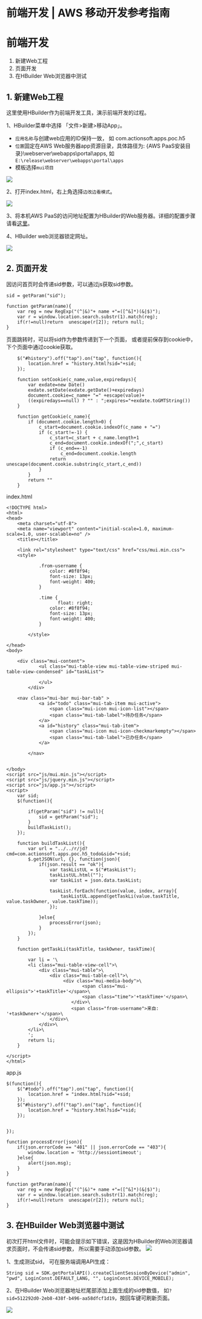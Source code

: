 # 前端开发 | AWS 移动开发参考指南

# 前端开发

  1. 新建Web工程
  2. 页面开发
  3. 在HBuilder Web浏览器中测试

## 1\. 新建Web工程

这里使用HBuilder作为前端开发工具，演示前端开发的过程。

1、HBuilder菜单中选择 「文件>新建>移动App」。

  * `应用名称`与创建web应用的ID保持一致， 如 com.actionsoft.apps.poc.h5
  * `位置`固定在AWS Web服务器app资源目录，具体路径为: {AWS PaaS安装目录}\webserver\webapps\portal\apps, 如`E:\release\webserver\webapps\portal\apps`
  * 模板选择`mui项目`

![](https://docs.awspaas.com/reference-guide/aws-paas-mobile-development-refrence-guide/h5-app/hbuilder_newprj.png)

2、打开index.html，右上角选择`边改边看模式`。

![](https://docs.awspaas.com/reference-guide/aws-paas-mobile-development-refrence-guide/h5-app/hbuilder_mode.png)

3、将本机AWS PaaS的访问地址配置为HBuilder的Web服务器。详细的配置步骤请看[这里](<../appendix/hbuilder-webserver.html>)。

4、HBuilder web浏览器锁定网址。

![](https://docs.awspaas.com/reference-guide/aws-paas-mobile-development-refrence-guide/h5-app/hbuilder_lockweb.png)

## 2\. 页面开发

因访问首页时会传递sid参数，可以通过js获取sid参数。
    
    
    sid = getParam("sid");
    
    function getParam(name){
        var reg = new RegExp("(^|&)"+ name +"=([^&]*)(&|$)");
        var r = window.location.search.substr(1).match(reg);
        if(r!=null)return  unescape(r[2]); return null;
    }
    

页面跳转时，可以将sid作为参数传递到下一个页面， 或者提前保存到cookie中，下个页面中通过cookie获取。
    
    
        $("#history").off("tap").on("tap", function(){
            location.href = "history.html?sid="+sid;
        });
    
        function setCookie(c_name,value,expiredays){
            var exdate=new Date()
            exdate.setDate(exdate.getDate()+expiredays)
            document.cookie=c_name+ "=" +escape(value)+
            ((expiredays==null) ? "" : ";expires="+exdate.toGMTString())
        }
    
        function getCookie(c_name){
            if (document.cookie.length>0) {
                c_start=document.cookie.indexOf(c_name + "=")
                if (c_start!=-1) {
                    c_start=c_start + c_name.length+1
                    c_end=document.cookie.indexOf(";",c_start)
                    if (c_end==-1)
                        c_end=document.cookie.length
                    return unescape(document.cookie.substring(c_start,c_end))
                }
            }
            return ""
        }
    

index.html
    
    
    <!DOCTYPE html>
    <html>
    <head>
        <meta charset="utf-8">
        <meta name="viewport" content="initial-scale=1.0, maximum-scale=1.0, user-scalable=no" />
        <title></title>
    
        <link rel="stylesheet" type="text/css" href="css/mui.min.css">
        <style>
    
                .from-username {
                    color: #8f8f94;
                    font-size: 13px;
                    font-weight: 400;
                }
    
                .time {
                       float: right;
                    color: #8f8f94;
                    font-size: 13px;
                    font-weight: 400;
                }
    
            </style>
    
    </head>
    <body>
    
        <div class="mui-content">
                <ul class="mui-table-view mui-table-view-striped mui-table-view-condensed" id="taskList">
    
                </ul>
            </div>
    
        <nav class="mui-bar mui-bar-tab" >
                <a id="todo" class="mui-tab-item mui-active">
                    <span class="mui-icon mui-icon-list"></span>
                    <span class="mui-tab-label">待办任务</span>
                </a>
                <a id="history" class="mui-tab-item">
                    <span class="mui-icon mui-icon-checkmarkempty"></span>
                    <span class="mui-tab-label">已办任务</span>
                </a>
    
            </nav>
    
    
    </body>
    <script src="js/mui.min.js"></script>
    <script src="js/jquery.min.js"></script>
    <script src="js/app.js"></script>
    <script>
        var sid;
        $(function(){
    
            if(getParam("sid") != null){
                sid = getParam("sid");
            }
            buildTaskList();
        });
    
        function buildTaskList(){
            var url = "../../r/jd?cmd=com.actionsoft.apps.poc.h5_todo&sid="+sid;
            $.getJSON(url, {}, function(json){
                if(json.result == "ok"){
                    var taskListUL = $("#taskList");
                    taskListUL.html("");
                    var taskList = json.data.taskList;
    
                    taskList.forEach(function(value, index, array){
                        taskListUL.append(getTaskLi(value.taskTitle, value.taskOwner, value.taskTime));
                    });
    
                }else{
                    processError(json);
                }
            });
        }
    
        function getTaskLi(taskTitle, taskOwner, taskTime){
    
            var li = '\
            <li class="mui-table-view-cell">\
                <div class="mui-table">\
                    <div class="mui-table-cell">\
                         <div class="mui-media-body">\
                                <span class="mui-ellipsis">'+taskTitle+'</span>\
                                <span class="time">'+taskTime+'</span>\
                            </div>\
                            <span class="from-username">来自: '+taskOwner+'</span>\
                    </div>\
                </div>\
            </li>\
            ';
            return li;
        }
    
    </script>
    </html>
    

app.js
    
    
    $(function(){
        $("#todo").off("tap").on("tap", function(){
            location.href = "index.html?sid="+sid;
        });
        $("#history").off("tap").on("tap", function(){
            location.href = "history.html?sid="+sid;
        });
    
    
    });
    
    function processError(json){
        if(json.errorCode == "401" || json.errorCode == "403"){
            window.location = 'http://sessiontimeout';
        }else{
            alert(json.msg);
        }
    }
    
    function getParam(name){
        var reg = new RegExp("(^|&)"+ name +"=([^&]*)(&|$)");
        var r = window.location.search.substr(1).match(reg);
        if(r!=null)return  unescape(r[2]); return null;
    }
    

## 3\. 在HBuilder Web浏览器中测试

初次打开html文件时，可能会提示如下错误，这是因为HBuilder的Web浏览器请求页面时，不会传递sid参数， 所以需要手动添加sid参数。 ![](https://docs.awspaas.com/reference-guide/aws-paas-mobile-development-refrence-guide/h5-app/hbuilder_err.png)

1、生成测试sid， 可在服务端调用API生成：
    
    
    String sid = SDK.getPortalAPI().createClientSessionByDevice("admin", "pwd", LoginConst.DEFAULT_LANG, "", LoginConst.DEVICE_MOBILE);
    

2、在HBuilder Web浏览器地址栏尾部添加上面生成的sid参数值， 如`?sid=512292d0-2eb8-438f-b496-aa58dfcf1d19`，按回车键可刷新页面。

![](https://docs.awspaas.com/reference-guide/aws-paas-mobile-development-refrence-guide/h5-app/hbuilder_sid.png)